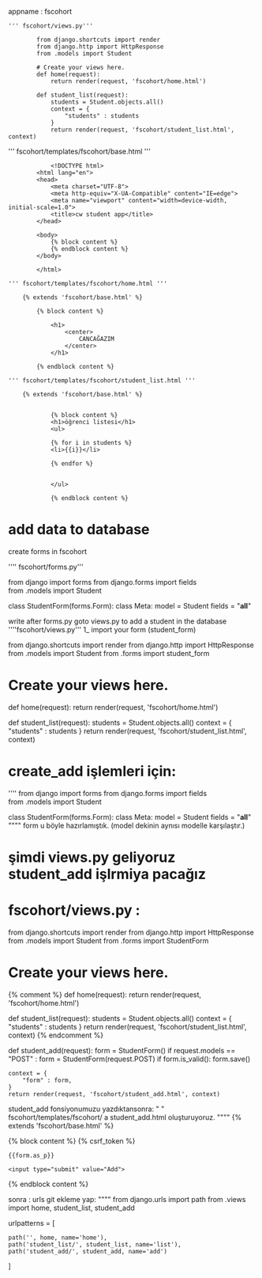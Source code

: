 appname : fscohort

    ''' fscohort/views.py'''

            from django.shortcuts import render
            from django.http import HttpResponse
            from .models import Student

            # Create your views here.
            def home(request):
                return render(request, 'fscohort/home.html')

            def student_list(request):
                students = Student.objects.all()
                context = {
                    "students" : students
                }
                return render(request, 'fscohort/student_list.html', context)



   ''' fscohort/templates/fscohort/base.html '''
   
                <!DOCTYPE html>
            <html lang="en">
            <head>
                <meta charset="UTF-8">
                <meta http-equiv="X-UA-Compatible" content="IE=edge">
                <meta name="viewport" content="width=device-width, initial-scale=1.0">
                <title>cw student app</title>
            </head>

            <body>
                {% block content %}
                {% endblock content %}    
            </body>

            </html>

    ''' fscohort/templates/fscohort/home.html '''

        {% extends 'fscohort/base.html' %}

            {% block content %}

                <h1>
                    <center>
                        CANCAĞAZIM
                    </center>
                </h1>

            {% endblock content %}

    ''' fscohort/templates/fscohort/student_list.html '''

        {% extends 'fscohort/base.html' %}


                {% block content %}
                <h1>öğrenci listesi</h1>
                <ul>
                
                {% for i in students %}
                <li>{{i}}</li>

                {% endfor %}
                
                    
                </ul>

                {% endblock content %}
 # add data to database
  create forms in fscohort

'''' fscohort/forms.py'''

from django import forms 
from django.forms import fields      
from .models import Student

class StudentForm(forms.Form):
    class Meta:
        model = Student
        fields = "__all__"

write after forms.py
goto views.py to add a student in the database
''''fscohort/views.py''' 
 1_ import your form (student_form)
  
   from django.shortcuts import render
from django.http import HttpResponse
from .models import Student
from .forms import student_form

# Create your views here.
def home(request):
    return render(request, 'fscohort/home.html')

def student_list(request):
    students = Student.objects.all()
    context = {
        "students" : students
    }
    return render(request, 'fscohort/student_list.html', context)

# create_add işlemleri için:    
''''
     from django import forms 
    from django.forms import fields      
    from .models import Student

class StudentForm(forms.Form):
    class Meta:
        model = Student
        fields = "__all__"
"""" form u böyle hazırlamıştık. (model dekinin aynısı modelle karşılaştır.)
# şimdi views.py geliyoruz student_add işlrmiya pacağız
# fscohort/views.py :
 from django.shortcuts import render
from django.http import HttpResponse
from .models import Student
from .forms import StudentForm

# Create your views here.
{% comment %} def home(request):
    return render(request, 'fscohort/home.html')

def student_list(request):
    students = Student.objects.all()
    context = {
        "students" : students
    }
    return render(request, 'fscohort/student_list.html', context) {% endcomment %}

def student_add(request):
    form = StudentForm()
    if request.models == "POST" : 
        form = StudentForm(request.POST)
        if form.is_valid():
             form.save()    
    
    context = {
        "form" : form,        
    }  
    return render(request, 'fscohort/student_add.html', context)

student_add fonsiyonumuzu yazdıktansonra: "
"
fscohort/templates/fscohort/ a student_add.html oluşturuyoruz. 
""""
{% extends 'fscohort/base.html' %}

{% block content %}
{% csrf_token %}

 <form action="" method="POST">

    {{form.as_p}}

    <input type="submit" value="Add">


 </form>

{% endblock content %}

sonra : urls git ekleme yap:
""""
from django.urls import path
from .views import home, student_list, student_add

urlpatterns = [
   
    path('', home, name='home'),
    path('student_list/', student_list, name='list'),
    path('student_add/', student_add, name='add')
]


             
